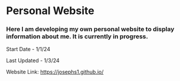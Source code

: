 # Personal Website
### Here I am developing my own personal website to display information about me. It is currently in progress.

Start Date - 1/1/24

Last Updated - 1/3/24

Website Link: https://josephs1.github.io/
